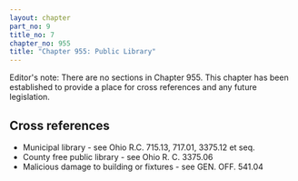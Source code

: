 ```yaml
---
layout: chapter
part_no: 9
title_no: 7
chapter_no: 955
title: "Chapter 955: Public Library"
---
```


Editor's note: There are no sections in Chapter 955. This chapter has been established to provide a place for cross references
and any future legislation.

## Cross references

* Municipal library - see Ohio R.C. 715.13, 717.01, 3375.12 et seq.
* County free public library - see Ohio R. C. 3375.06
* Malicious damage to building or fixtures - see GEN. OFF. 541.04
